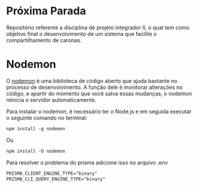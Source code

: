 # Próxima Parada
Repositório referente a disciplina de projeto integrador II, o qual tem como objetivo final o desenvolvimento de um sistema que facilite o compartilhamento de caronas.

# Nodemon
O [nodemon](https://nodemon.io/) é uma biblioteca de código aberto que ajuda bastante no processo de desenvolvimento. A função dele é monitorar alterações no código, e apartir do momento que você salva essas mudanças, o nodemon reinicia o servidor automaticamente.

Para instalar o nodemon, é necessário ter o Node.js e em seguida executar o seguinte comando no terminal:

```html
npm install -g nodemon
```

Ou

```html
npm install -D nodemon
```



Para resolver o problema do prisma adicione isso no arquivo .env
```html
PRISMA_CLIENT_ENGINE_TYPE="binary"
PRISMA_CLI_QUERY_ENGINE_TYPE="binary"
```